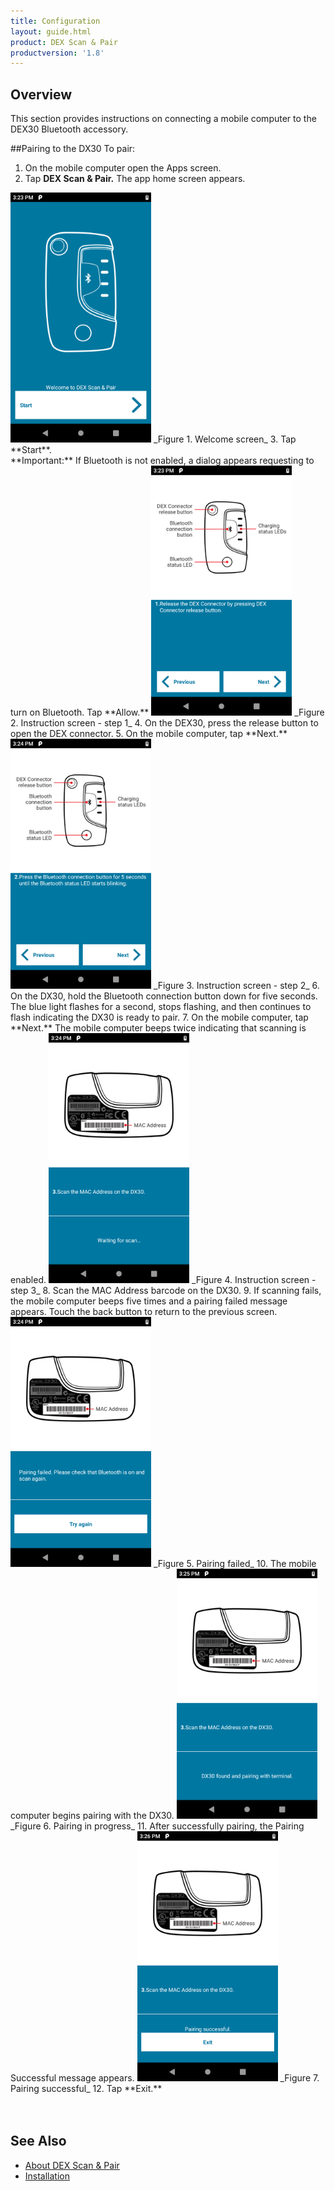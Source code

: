 ```yaml
---
title: Configuration
layout: guide.html
product: DEX Scan & Pair
productversion: '1.8'
---
```


## Overview
This section provides instructions on connecting a mobile computer to the DEX30 Bluetooth accessory.

##Pairing to the DX30
To pair:
1. On the mobile computer open the Apps screen.
2. Tap **DEX Scan & Pair.** The app home screen appears.
<img style="height:400px" src="dex-scanpair-1.png"/>
_Figure 1. Welcome screen_
3. Tap **Start**.<br>
**Important:**  If Bluetooth is not enabled, a dialog appears requesting to turn on Bluetooth. Tap **Allow.**
<img style="height:400px" src="dex-scanpair-2.png"/>
_Figure 2. Instruction screen - step 1_
4. On the DEX30, press the release button to open the DEX connector.
5. On the mobile computer, tap **Next.**
<img style="height:400px" src="dex-scanpair-3.png"/>
_Figure 3. Instruction screen - step 2_
6. On the DX30, hold the Bluetooth connection button down for five seconds. The blue light flashes for a second, stops flashing, and then continues to flash indicating the DX30 is ready to pair.
7. On the mobile computer, tap **Next.** The mobile computer beeps twice indicating that scanning is enabled.
<img style="height:400px" src="dex-scanpair-4.png"/>
_Figure 4. Instruction screen - step 3_
8. Scan the MAC Address barcode on the DX30.
9. If scanning fails, the mobile computer beeps five times and a pairing failed message appears. Touch the back button to return to the previous screen.
<img style="height:400px" src="dex-scanpair-5.png"/>
_Figure 5. Pairing failed_
10. The mobile computer begins pairing with the DX30.
<img style="height:400px" src="dex-scanpair-6.png"/>
_Figure 6. Pairing in progress_
11. After successfully pairing, the Pairing Successful message appears.
<img style="height:400px" src="dex-scanpair-7.png"/>
_Figure 7. Pairing successful_
12. Tap **Exit.**

<br>
<br>
<br>

## See Also

* [About DEX Scan & Pair](../about)
* [Installation](../install)



